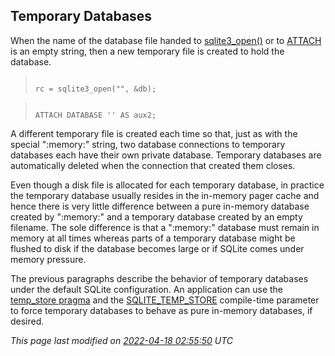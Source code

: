 ## Temporary Databases


When the name of the database file handed to [sqlite3\_open()](c3ref/open.html) or to
[ATTACH](lang_attach.html) is an empty string, then a new temporary file is created to hold
the database.



> ```
> 
> rc = sqlite3_open("", &db);
> 
> ```



> ```
> 
> ATTACH DATABASE '' AS aux2;
> 
> ```


A different temporary file is created each time so that, just as
with the special ":memory:" string, two database connections to temporary
databases each have their own private database. Temporary databases are
automatically deleted when the connection that created them closes.


Even though a disk file is allocated for each temporary database, in
practice the temporary database usually resides in the in\-memory pager cache
and hence there is very little difference between a pure in\-memory database
created by ":memory:" and a temporary database created by an empty filename.
The sole difference is that a ":memory:" database must remain in memory
at all times whereas parts of a temporary database might be flushed to disk
if the database becomes large or if SQLite comes under memory pressure.


The previous paragraphs describe the behavior of temporary databases
under the default SQLite configuration. An application can use the
[temp\_store pragma](pragma.html#pragma_temp_store) and the [SQLITE\_TEMP\_STORE](compile.html#temp_store) compile\-time parameter to
force temporary databases to behave as pure in\-memory databases, if desired.



*This page last modified on [2022\-04\-18 02:55:50](https://sqlite.org/docsrc/honeypot) UTC* 












